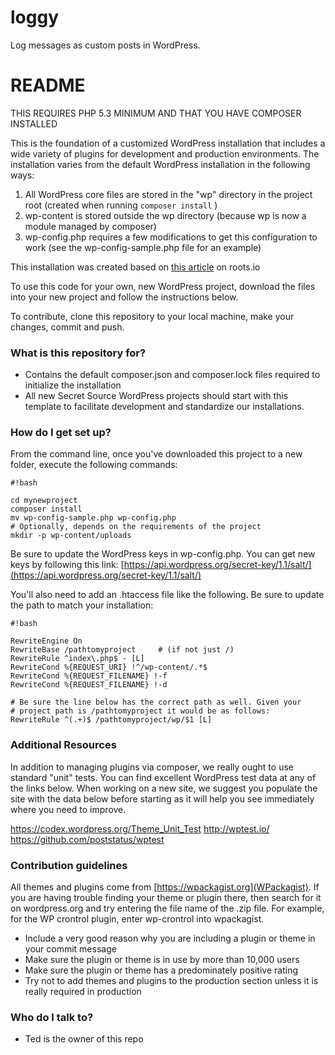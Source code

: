 # loggy
Log messages as custom posts in WordPress.
# README #

THIS REQUIRES PHP 5.3 MINIMUM AND THAT YOU HAVE COMPOSER INSTALLED

This is the foundation of a customized WordPress installation that includes a wide variety of plugins for development and production environments. The installation varies from the default WordPress installation in the following ways:

1. All WordPress core files are stored in the "wp" directory in the project root (created when running `composer install` )
2. wp-content is stored outside the wp directory (because wp is now a module managed by composer)
3. wp-config.php requires a few modifications to get this configuration to work (see the wp-config-sample.php file for an example)

This installation was created based on [this article](https://roots.io/using-composer-with-wordpress/) on roots.io

To use this code for your own, new WordPress project, download the files into your new project and follow the instructions below.

To contribute, clone this repository to your local machine, make your changes, commit and push.

### What is this repository for? ###

* Contains the default composer.json and composer.lock files required to initialize the installation
* All new Secret Source WordPress projects should start with this template to facilitate development and standardize our installations. 

### How do I get set up? ###

From the command line, once you've downloaded this project to a new folder, execute the following commands:

```
#!bash

cd mynewproject
composer install
mv wp-config-sample.php wp-config.php
# Optionally, depends on the requirements of the project
mkdir -p wp-content/uploads
```

Be sure to update the WordPress keys in wp-config.php. You can get new keys by following this link:
[https://api.wordpress.org/secret-key/1.1/salt/](https://api.wordpress.org/secret-key/1.1/salt/)

You'll also need to add an .htaccess file like the following. Be sure to update the path to match your installation:

```
#!bash

RewriteEngine On
RewriteBase /pathtomyproject     # (if not just /)
RewriteRule ^index\.php$ - [L]
RewriteCond %{REQUEST_URI} !^/wp-content/.*$
RewriteCond %{REQUEST_FILENAME} !-f
RewriteCond %{REQUEST_FILENAME} !-d

# Be sure the line below has the correct path as well. Given your 
# project path is /pathtomyproject it would be as follows:
RewriteRule ^(.+)$ /pathtomyproject/wp/$1 [L]
```

### Additional Resources ###

In addition to managing plugins via composer, we really ought to use standard "unit" tests. You can find excellent WordPress test data at any of the links below. When working on a new site, we suggest you populate the site with the data below before starting as it will help you see immediately where you need to improve.

https://codex.wordpress.org/Theme_Unit_Test
http://wptest.io/
https://github.com/poststatus/wptest

### Contribution guidelines ###

All themes and plugins come from [https://wpackagist.org](WPackagist). If you are having trouble finding your theme or plugin there, then search for it on wordpress.org and try entering the file name of the .zip file. For example, for the WP crontrol plugin, enter wp-crontrol into wpackagist.

* Include a very good reason why you are including a plugin or theme in your commit message
* Make sure the plugin or theme is in use by more than 10,000 users
* Make sure the plugin or theme has a predominately positive rating
* Try not to add themes and plugins to the production section unless it is really required in production

### Who do I talk to? ###

* Ted is the owner of this repo
